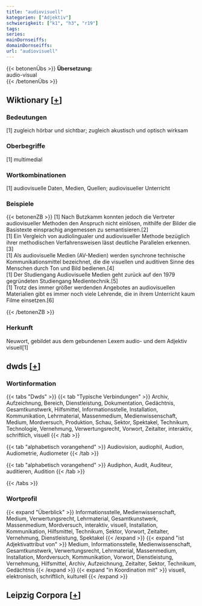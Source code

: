 ```yaml
---
title: "audiovisuell"
kategorien: ["Adjektiv"]
schwierigkeit: ["k1", "h3", "r19"]
tags:
series:
mainDornseiffs:
domainDornseiffs:
url: "audiovisuell"
---
```


{{< betonenÜbs >}}
**Übersetzung:**  
audio-visual  
{{< /betonenÜbs >}}

## Wiktionary [[+](https://de.wiktionary.org/wiki/audiovisuell)]

### Bedeutungen
[1] zugleich hörbar und sichtbar; zugleich akustisch und optisch wirksam  

### Oberbegriffe
[1] multimedial  

### Wortkombinationen
[1] audiovisuelle Daten, Medien, Quellen; audiovisueller Unterricht  

### Beispiele
{{< betonenZB >}}
[1] Nach Butzkamm konnten jedoch die Vertreter audiovisueller Methoden den Anspruch nicht einlösen, mithilfe der Bilder die Basistexte einsprachig angemessen zu semantisieren.[2]  
[1] Ein Vergleich von audiolingualer und audiovisueller Methode bezüglich ihrer methodischen Verfahrensweisen lässt deutliche Parallelen erkennen.[3]  
[1] Als audiovisuelle Medien (AV-Medien) werden synchrone technische Kommunikationsmittel bezeichnet, die die visuellen und auditiven Sinne des Menschen durch Ton und Bild bedienen.[4]  
[1] Der Studiengang Audiovisuelle Medien geht zurück auf den 1979 gegründeten Studiengang Medientechnik.[5]  
[1] Trotz des immer größer werdenden Angebotes an audiovisuellen Materialien gibt es immer noch viele Lehrende, die in ihrem Unterricht kaum Filme einsetzen.[6]  

{{< /betonenZB >}}
### Herkunft
Neuwort, gebildet aus dem gebundenen Lexem audio- und dem Adjektiv visuell[1]  



## dwds [[+](https://www.dwds.de/wb/audiovisuell)]

### Wortinformation
{{< tabs "Dwds" >}}
{{< tab "Typische Verbindungen" >}}
Archiv, Aufzeichnung, Bereich, Dienstleistung, Dokumentation, Gedächtnis, Gesamtkunstwerk, Hilfsmittel, Informationsstelle, Installation, Kommunikation, Lehrmaterial, Massenmedium, Medienwissenschaft, Medium, Mordversuch, Produktion, Schau, Sektor, Spektakel, Technikum, Technologie, Vernehmung, Verwertungsrecht, Vorwort, Zeitalter, interaktiv, schriftlich, visuell
{{< /tab >}}

{{< tab "alphabetisch vorangehend" >}}
Audiovision, audiophil, Audion, Audiometrie, Audiometer
{{< /tab >}}

{{< tab "alphabetisch vorangehend" >}}
Audiphon, Audit, Auditeur, auditieren, Audition
{{< /tab >}}

{{< /tabs >}}

### Wortprofil
{{< expand "Überblick" >}} Informationsstelle, Medienwissenschaft, Medium, Verwertungsrecht, Lehrmaterial, Gesamtkunstwerk, Massenmedium, Mordversuch, interaktiv, visuell, Installation, Kommunikation, Hilfsmittel, Technikum, Sektor, Vorwort, Zeitalter, Vernehmung, Dienstleistung, Spektakel {{< /expand >}}
{{< expand "ist Adjektivattribut von" >}} Medium, Informationsstelle, Medienwissenschaft, Gesamtkunstwerk, Verwertungsrecht, Lehrmaterial, Massenmedium, Installation, Mordversuch, Kommunikation, Vorwort, Dienstleistung, Vernehmung, Hilfsmittel, Archiv, Aufzeichnung, Zeitalter, Sektor, Technikum, Gedächtnis {{< /expand >}}
{{< expand "in Koordination mit" >}} visuell, elektronisch, schriftlich, kulturell {{< /expand >}}

## Leipzig Corpora [[+](https://corpora.uni-leipzig.de/en/res?word=audiovisuell&corpusId=deu_newscrawl-public_2018)]


